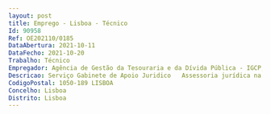```yaml
--- 
layout: post
title: Emprego - Lisboa - Técnico
Id: 90958
Ref: OE202110/0185
DataAbertura: 2021-10-11
DataFecho: 2021-10-20
Trabalho: Técnico
Empregador: Agência de Gestão da Tesouraria e da Dívida Pública - IGCP, E.P.E.
Descricao: Serviço Gabinete de Apoio Juridico   Assessoria jurídica na área do Direito Administrativo com foco em contratação pública  Representação do IGCP em juízo
CodigoPostal: 1050-189 LISBOA
Concelho: Lisboa
Distrito: Lisboa
--- 
```

